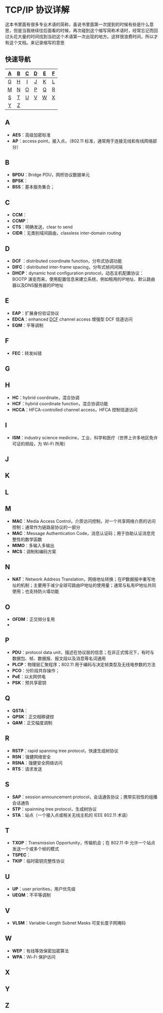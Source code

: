 # TCP/IP 协议详解

这本书里面有很多专业术语的简称，虽说书里面第一次提到的时候有些是什么意思，但是当我继续往后面看的时候，再次碰到这个缩写简称术语时，经常忘记而回过头花大量的时间找到当初这个术语第一次出现的地方。这样很浪费时间，所以才有这个文档。来记录缩写的意思

## 快速导航

| [A](#a) | [B](#b) | [C](#c) | [D](#d) | [E](#e) | [F](#f) |
| :-----: | :-----: | :-----: | :-----: | :-----: | :-----: |
| [G](#g) | [H](#h) | [I](#i) | [J](#j) | [K](#k) |  [L]()  |
| [M](#m) | [N](#n) | [O](#o) | [P](#p) | [Q](#q) | [R](#r) |
| [S](#s) | [T](#t) | [U](#u) | [V](#v) | [W](#w) | [X](#x) |
| [Y](#y) | [Z](#z) |         |         |         |         |



## <a id="A">A</a>

- **AES**：高级加密标准
- **AP**：access point，接入点，（802.11 标准，通常用于连接无线和有线网络部分）

## <a id="B">B</a>

- **BPDU**：Bridge PDU，网桥协议数据单元
- **BPSK**：
- **BSS**：基本服务集合；

## <a id="C">C</a>

- **CCM**：
- **CCMP**：
- **CTS**：明确发送，clear to send
- **CIDR**：无类别域间路由，classless inter-domain routing

## <a id="D">D</a>

- **<a id="dcf">DCF </a>**：distributed coordinate function，分布式协调功能
- **DIFC**：distributed inter-frame spacing，分布式帧间间隔
- **DHCP**：dynamic host configuration protocol，动态主机配置协议：BOOTP 演变而来，使用配置信息来建立系统，例如租用的IP地址、默认路由器以及DNS服务器的IP地址

## <a id="E">E</a>

- **EAP**：扩展身份验证协议
- **EDCA**：enhanced [DCF](#def) channel access 增强型 DCF 信道访问
- **EQM**：平等调制

## <a id="F">F</a>

- **FEC**：转发纠错

## <a id="G">G</a>
## <a id="H">H</a>

- **HC**：hybrid coordinate，混合协调
- **HCF**：hybrid coordinate function，混合协调功能
- **HCCA**：HFCA-controlled channel access，HFCA 控制信道访问

## <a id="I">I</a>

- **ISM**：industry science medicine，工业、科学和医疗（世界上许多地区免许可证的频段，为 Wi-Fi 所用）

## <a id="J">J</a>
## <a id="K">K</a>
## <a id="L">L</a>
## <a id="M">M</a>

- **MAC**：Media Access Control，介质访问控制，对一个共享网络介质的访问控制；通常作为链路层协议的一部分
- **MAC**：Message Authentication Code，消息认证码；用于协助认证消息完整性的数学函数
- **MIMO**：多输入多输出
- **MCS**：调制和编码方案

## <a id="N">N</a>

- **NAT**：Network Address Translation，网络地址转换；在IP数据报中重写地址的机制；主要用于减少全球可路由IP地址的使用量；通常与私有IP地址共同使用；也支持防火墙功能

## <a id="O">O</a>

- **OFDM**：正交频分复用
- 

## <a id="P">P</a>

- **PDU**：protocol data unit，描述在协议层的信息；在非正式情况下，有时与数据包、帧、数据报、报文段以及消息等名词通用
- **PLCP**：物理层汇聚程序；802.11 用于编码与决定帧类型及无线电参数的方法
- **PCO**：分阶段共存操作；
- **PoE**：以太网供电
- **PSK**：预共享密钥

## <a id="Q">Q</a>

- **QSTA**：
- **QPSK**：正交相移键控
- **QAM**：正交幅度调制

## <a id="R">R</a>

- **RSTP**：rapid spanning tree protocol，快速生成树协议
- **RSN**：强健网络安全
- **RSNA**：强健安全网络访问
- **RTS**：请求发送

## <a id="S">S</a>

- **SAP**：session announcement protocol，会话通告协议；携带实验性的组播会话通告
- **STP**：spainning tree protocol，生成树协议
- **STA**：站点（一个接入点或相关无线主机的 IEEE 802.11 术语）

## <a id="T">T</a>

- **TXOP**：Transmission Opportunity，传输机会；在 802.11 中 允许一个站点发送一个或多个帧的模式
- **TSPEC**：
- **TKIP**：临时密钥完整性协议

## <a id="U">U</a>

- **UP**：user priorities，用户优先级
- **UEQM**：不平等调制

## <a id="V">V</a>

- **VLSM**：Variable-Length Subnet Masks 可变长度子网掩码

## <a id="W">W</a>

- **WEP**：有线等效保密加密算法
- **WPA**：Wi-Fi 保护访问

## <a id="X">X</a>
## <a id="Y">Y</a>
## <a id="Z">Z</a>